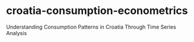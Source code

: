 # croatia-consumption-econometrics
Understanding Consumption Patterns in Croatia Through Time Series Analysis
